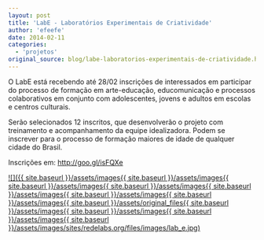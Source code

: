 ```yaml
---
layout: post
title: 'LabE - Laboratórios Experimentais de Criatividade'
author: 'efeefe'
date: 2014-02-11
categories:
  - 'projetos'
original_source: blog/labe-laboratorios-experimentais-de-criatividade.html
---
```


O LabE está recebendo até 28/02 inscrições de interessados em participar do processo de formação em arte-educação, educomunicação e processos colaborativos em conjunto com adolescentes, jovens e adultos em escolas e centros culturais.

Serão selecionados 12 inscritos, que desenvolverão o projeto com treinamento e acompanhamento da equipe idealizadora. Podem se inscrever para o processo de formação maiores de idade de qualquer cidade do Brasil.

Inscrições em: <http://goo.gl/isFQXe>

[![]({{ site.baseurl }}/assets/images{{ site.baseurl }}/assets/images{{ site.baseurl }}/assets/images{{ site.baseurl }}/assets/images{{ site.baseurl }}/assets/images{{ site.baseurl }}/assets/images{{ site.baseurl }}/assets/images{{ site.baseurl }}/assets/original_files{{ site.baseurl }}/assets/images{{ site.baseurl }}/assets/images{{ site.baseurl }}/assets/images{{ site.baseurl }}/assets/images/sites/redelabs.org/files/images/lab_e.jpg)](http://goo.gl/isFQXe)

